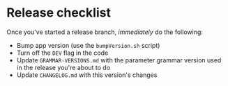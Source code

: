 Release checklist
=================

Once you've started a release branch, *immediately* do the following:
* Bump app version (use the `bumpVersion.sh` script)
* Turn off the `DEV` flag in the code
* Update `GRAMMAR-VERSIONS.md` with the parameter grammar version used in the release you're about to do
* Update `CHANGELOG.md` with this version's changes

